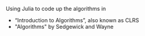 Using Julia to code up the algorithms in 

- “Introduction to Algorithms”, also known as CLRS
- "Algorithms" by Sedgewick and Wayne
